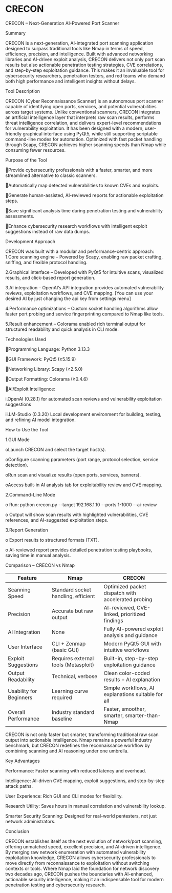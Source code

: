 # CRECON

CRECON – Next-Generation AI-Powered Port Scanner

Summary

CRECON is a next-generation, AI-integrated port scanning application designed to surpass traditional tools like Nmap in terms of speed, efficiency, precision, and intelligence. Built with advanced networking libraries and AI-driven exploit analysis, CRECON delivers not only port scan results but also actionable penetration testing strategies, CVE correlations, and step-by-step exploitation guidance. This makes it an invaluable tool for cybersecurity researchers, penetration testers, and red teams who demand both high performance and intelligent insights without delays.

Tool Description

CRECON (Cyber Reconnaissance Scanner) is an autonomous port scanner capable of identifying open ports, services, and potential vulnerabilities across target systems. Unlike conventional scanners, CRECON integrates an artificial intelligence layer that interprets raw scan results, performs threat intelligence correlation, and delivers expert-level recommendations for vulnerability exploitation.
It has been designed with a modern, user-friendly graphical interface using PyQt5, while still supporting scriptable command-line modes for automation. Optimized with fast packet handling through Scapy, CRECON achieves higher scanning speeds than Nmap while consuming fewer resources.

Purpose of the Tool

Provide cybersecurity professionals with a faster, smarter, and more streamlined alternative to classic scanners.

Automatically map detected vulnerabilities to known CVEs and exploits.

Generate human-assisted, AI-reviewed reports for actionable exploitation steps.

Save significant analysis time during penetration testing and vulnerability assessments.

Enhance cybersecurity research workflows with intelligent exploit suggestions instead of raw data dumps.

Development Approach

CRECON was built with a modular and performance-centric approach:
1.Core scanning engine – Powered by Scapy, enabling raw packet crafting, sniffing, and flexible protocol handling.

2.Graphical interface – Developed with PyQt5 for intuitive scans, visualized results, and click-based report generation.

3.AI integration – OpenAI’s API integration provides automated vulnerability reviews, exploitation workflows, and CVE mapping. [You can use your desired AI by just changing the api key from settings menu]

4.Performance optimizations – Custom socket handling algorithms allow faster port probing and service fingerprinting compared to Nmap like tools.

5.Result enhancement – Colorama enabled rich terminal output for structured readability and quick analysis in CLI mode.

Technologies Used

Programming Language: Python 3.13.3

GUI Framework: PyQt5 (≥5.15.9)

Networking Library: Scapy (≥2.5.0)

Output Formatting: Colorama (≥0.4.6)


AI/Exploit Intelligence:

i.OpenAI (0.28.1) for automated scan reviews and vulnerability exploitation suggestions

ii.LM-Studio (0.3.20) Local development environment for building, testing, and refining AI model integration.

How to Use the Tool

1.GUI Mode

oLaunch CRECON and select the target host(s).

oConfigure scanning parameters (port range, protocol selection, service detection).

oRun scan and visualize results (open ports, services, banners).

oAccess built-in AI analysis tab for exploitability review and CVE mapping.

2.Command-Line Mode

o Run:  python crecon.py --target 192.168.1.10 --ports 1-1000 --ai-review

o Output will show scan results with highlighted vulnerabilities, CVE references, and AI-suggested exploitation steps.

3.Report Generation

o Export results to structured formats (TXT).

o AI-reviewed report provides detailed penetration testing playbooks, saving time in manual analysis.


Comparison – CRECON vs Nmap

| Feature           | Nmap                                      | CRECON                                         |
|-------------------|--------------------------------------------|------------------------------------------------|
| Scanning Speed    | Standard socket handling, efficient         | Optimized packet dispatch with accelerated probing |
| Precision         | Accurate but raw output                      | AI-reviewed, CVE-linked, prioritized findings  |
| AI Integration    | None                                         | Fully AI-powered exploit analysis and guidance |
| User Interface    | CLI + Zenmap (basic GUI)                     | Modern PyQt5 GUI with intuitive workflows      |
| Exploit Suggestions | Requires external tools (Metasploit)       | Built-in, step-by-step exploitation guidance   |
| Output Readability | Technical, verbose                          | Clean color-coded results + AI explanation     |
| Usability for Beginners | Learning curve required                 | Simple workflows, AI explanations suitable for all |
| Overall Performance | Industry standard baseline                   | Faster, smoother, smarter, smarter-than-Nmap   |


CRECON is not only faster but smarter, transforming traditional raw scan output into actionable intelligence. Nmap remains a powerful industry benchmark, but CRECON redefines the reconnaissance workflow by combining scanning and AI reasoning under one umbrella.

Key Advantages

Performance: Faster scanning with reduced latency and overhead.

Intelligence: AI-driven CVE mapping, exploit suggestions, and step-by-step attack paths.

User Experience: Rich GUI and CLI modes for flexibility.

Research Utility: Saves hours in manual correlation and vulnerability lookup.

Smarter Security Scanning: Designed for real-world pentesters, not just network administrators.

Conclusion

CRECON establishes itself as the next evolution of network/port scanning, offering unmatched speed, excellent precision, and AI-driven intelligence. By merging raw network enumeration with automated vulnerability exploitation knowledge, CRECON allows cybersecurity professionals to move directly from reconnaissance to exploitation without switching contexts or tools.
Where Nmap laid the foundation for network discovery two decades ago, CRECON pushes the boundaries with AI-enhanced, actionable security intelligence, making it an indispensable tool for modern penetration testing and cybersecurity research.
